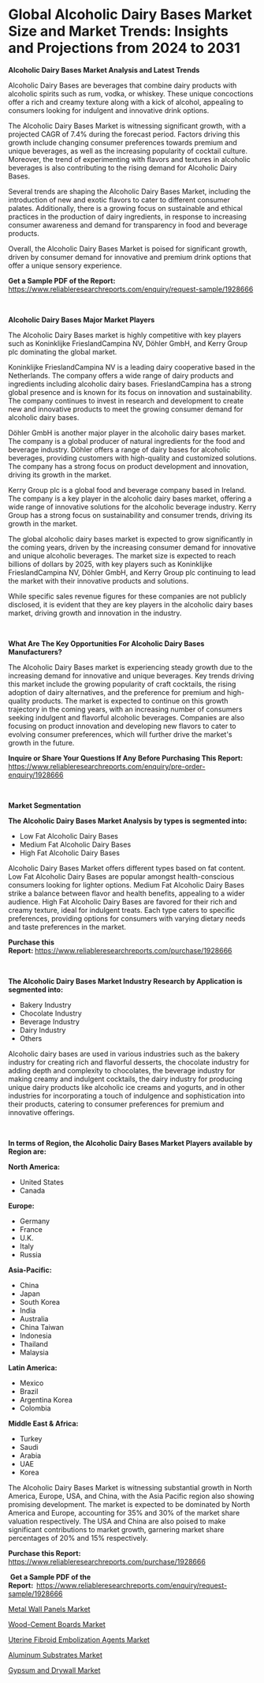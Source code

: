 <p><h1>Global Alcoholic Dairy Bases Market Size and Market Trends: Insights and Projections from 2024 to 2031</h1></p><p><strong>Alcoholic Dairy Bases Market Analysis and Latest Trends</strong></p>
<p><p>Alcoholic Dairy Bases are beverages that combine dairy products with alcoholic spirits such as rum, vodka, or whiskey. These unique concoctions offer a rich and creamy texture along with a kick of alcohol, appealing to consumers looking for indulgent and innovative drink options.</p><p>The Alcoholic Dairy Bases Market is witnessing significant growth, with a projected CAGR of 7.4% during the forecast period. Factors driving this growth include changing consumer preferences towards premium and unique beverages, as well as the increasing popularity of cocktail culture. Moreover, the trend of experimenting with flavors and textures in alcoholic beverages is also contributing to the rising demand for Alcoholic Dairy Bases.</p><p>Several trends are shaping the Alcoholic Dairy Bases Market, including the introduction of new and exotic flavors to cater to different consumer palates. Additionally, there is a growing focus on sustainable and ethical practices in the production of dairy ingredients, in response to increasing consumer awareness and demand for transparency in food and beverage products.</p><p>Overall, the Alcoholic Dairy Bases Market is poised for significant growth, driven by consumer demand for innovative and premium drink options that offer a unique sensory experience.</p></p>
<p><strong>Get a Sample PDF of the Report:&nbsp;</strong> <a href="https://www.reliableresearchreports.com/enquiry/request-sample/1928666">https://www.reliableresearchreports.com/enquiry/request-sample/1928666</a></p>
<p>&nbsp;</p>
<p><strong>Alcoholic Dairy Bases Major Market Players</strong></p>
<p><p>The Alcoholic Dairy Bases market is highly competitive with key players such as Koninklijke FrieslandCampina NV, Döhler GmbH, and Kerry Group plc dominating the global market. </p><p>Koninklijke FrieslandCampina NV is a leading dairy cooperative based in the Netherlands. The company offers a wide range of dairy products and ingredients including alcoholic dairy bases. FrieslandCampina has a strong global presence and is known for its focus on innovation and sustainability. The company continues to invest in research and development to create new and innovative products to meet the growing consumer demand for alcoholic dairy bases.</p><p>Döhler GmbH is another major player in the alcoholic dairy bases market. The company is a global producer of natural ingredients for the food and beverage industry. Döhler offers a range of dairy bases for alcoholic beverages, providing customers with high-quality and customized solutions. The company has a strong focus on product development and innovation, driving its growth in the market.</p><p>Kerry Group plc is a global food and beverage company based in Ireland. The company is a key player in the alcoholic dairy bases market, offering a wide range of innovative solutions for the alcoholic beverage industry. Kerry Group has a strong focus on sustainability and consumer trends, driving its growth in the market.</p><p>The global alcoholic dairy bases market is expected to grow significantly in the coming years, driven by the increasing consumer demand for innovative and unique alcoholic beverages. The market size is expected to reach billions of dollars by 2025, with key players such as Koninklijke FrieslandCampina NV, Döhler GmbH, and Kerry Group plc continuing to lead the market with their innovative products and solutions.</p><p>While specific sales revenue figures for these companies are not publicly disclosed, it is evident that they are key players in the alcoholic dairy bases market, driving growth and innovation in the industry.</p></p>
<p>&nbsp;</p>
<p><strong>What Are The Key Opportunities For Alcoholic Dairy Bases Manufacturers?</strong></p>
<p><p>The Alcoholic Dairy Bases market is experiencing steady growth due to the increasing demand for innovative and unique beverages. Key trends driving this market include the growing popularity of craft cocktails, the rising adoption of dairy alternatives, and the preference for premium and high-quality products. The market is expected to continue on this growth trajectory in the coming years, with an increasing number of consumers seeking indulgent and flavorful alcoholic beverages. Companies are also focusing on product innovation and developing new flavors to cater to evolving consumer preferences, which will further drive the market's growth in the future.</p></p>
<p><strong>Inquire or Share Your Questions If Any Before Purchasing This Report:</strong> <a href="https://www.reliableresearchreports.com/enquiry/pre-order-enquiry/1928666">https://www.reliableresearchreports.com/enquiry/pre-order-enquiry/1928666</a></p>
<p>&nbsp;</p>
<p><strong>Market Segmentation</strong></p>
<p><strong>The Alcoholic Dairy Bases Market Analysis by types is segmented into:</strong></p>
<p><ul><li>Low Fat Alcoholic Dairy Bases</li><li>Medium Fat Alcoholic Dairy Bases</li><li>High Fat Alcoholic Dairy Bases</li></ul></p>
<p><p>Alcoholic Dairy Bases Market offers different types based on fat content. Low Fat Alcoholic Dairy Bases are popular amongst health-conscious consumers looking for lighter options. Medium Fat Alcoholic Dairy Bases strike a balance between flavor and health benefits, appealing to a wider audience. High Fat Alcoholic Dairy Bases are favored for their rich and creamy texture, ideal for indulgent treats. Each type caters to specific preferences, providing options for consumers with varying dietary needs and taste preferences in the market.</p></p>
<p><strong>Purchase this Report:&nbsp;</strong><a href="https://www.reliableresearchreports.com/purchase/1928666">https://www.reliableresearchreports.com/purchase/1928666</a></p>
<p>&nbsp;</p>
<p><strong>The Alcoholic Dairy Bases Market Industry Research by Application is segmented into:</strong></p>
<p><ul><li>Bakery Industry</li><li>Chocolate Industry</li><li>Beverage Industry</li><li>Dairy Industry</li><li>Others</li></ul></p>
<p><p>Alcoholic dairy bases are used in various industries such as the bakery industry for creating rich and flavorful desserts, the chocolate industry for adding depth and complexity to chocolates, the beverage industry for making creamy and indulgent cocktails, the dairy industry for producing unique dairy products like alcoholic ice creams and yogurts, and in other industries for incorporating a touch of indulgence and sophistication into their products, catering to consumer preferences for premium and innovative offerings.</p></p>
<p>&nbsp;</p>
<p><strong>In terms of Region, the Alcoholic Dairy Bases Market Players available by Region are:</strong></p>
<p>
    <p> <strong> North America: </strong>
        <ul>
            <li>United States</li>
            <li>Canada</li>
        </ul>
        </p> 
    <p> <strong> Europe: </strong>
        <ul>
            <li>Germany</li>
            <li>France</li>
            <li>U.K.</li>
            <li>Italy</li>
            <li>Russia</li>
        </ul>
        </p> 
    <p> <strong> Asia-Pacific: </strong>
        <ul>
            <li>China</li>
            <li>Japan</li>
            <li>South Korea</li>
            <li>India</li>
            <li>Australia</li>
            <li>China Taiwan</li>
            <li>Indonesia</li>
            <li>Thailand</li>
            <li>Malaysia</li>
        </ul>
        </p> 
    <p> <strong> Latin America: </strong>
        <ul>
            <li>Mexico</li>
            <li>Brazil</li>
            <li>Argentina Korea</li>
            <li>Colombia</li>
        </ul>
        </p> 
    <p> <strong> Middle East & Africa: </strong>
        <ul>
            <li>Turkey</li>
            <li>Saudi</li>
            <li>Arabia</li>
            <li>UAE</li>
            <li>Korea</li>
        </ul>
    </p>
    </p>
<p><p>The Alcoholic Dairy Bases Market is witnessing substantial growth in North America, Europe, USA, and China, with the Asia Pacific region also showing promising development. The market is expected to be dominated by North America and Europe, accounting for 35% and 30% of the market share valuation respectively. The USA and China are also poised to make significant contributions to market growth, garnering market share percentages of 20% and 15% respectively.</p></p>
<p><strong>Purchase this Report: </strong><a href="https://www.reliableresearchreports.com/purchase/1928666">https://www.reliableresearchreports.com/purchase/1928666</a></p>
<p>&nbsp;<strong>Get a Sample PDF of the Report:&nbsp;&nbsp;</strong><a href="https://www.reliableresearchreports.com/enquiry/request-sample/1928666">https://www.reliableresearchreports.com/enquiry/request-sample/1928666</a></p>
<p><strong></strong></p>
<p><p><a href="https://view.publitas.com/reportprime-1/metal-wall-panels-market-size-share-trends-analysis-report-by-application-regional-outlook-competitive-strategies-and-segment-forecasts-2024-2031/">Metal Wall Panels Market</a></p><p><a href="https://skillful-vermicelli-b89.notion.site/Wood-Cement-Boards-Market-A-Comprehensive-Report-of-its-Market-Share-Growth-Trends-2024-2031-3211654b82e44ead84a61401ba8ec2db">Wood-Cement Boards Market</a></p><p><a href="https://simplistic-meeting-7ee.notion.site/Uterine-Fibroid-Embolization-Agents-Market-Size-2024-2031-Global-Industrial-Analysis-Key-Geograph-f9abb00dd8f94c98aaac5f4366af58d8">Uterine Fibroid Embolization Agents Market</a></p><p><a href="https://view.publitas.com/reportprime-1/aluminum-substrates-market-research-report-the-key-to-successful-business-strategy-forecasted-for-period-from-2024-2031/">Aluminum Substrates Market</a></p><p><a href="https://eight-handstand-8fb.notion.site/Gypsum-and-Drywall-Market-Analysis-and-Market-Size-Global-Industry-Overview-Market-Segmentation-an-f2e6c24fe2d54104a478b313ec6233c6">Gypsum and Drywall Market</a></p></p>
